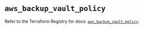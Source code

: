 # `aws_backup_vault_policy`

Refer to the Terraform Registry for docs: [`aws_backup_vault_policy`](https://registry.terraform.io/providers/hashicorp/aws/4.67.0/docs/resources/backup_vault_policy).
